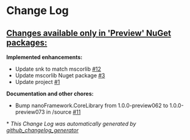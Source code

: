 # Change Log

## [**Changes available only in 'Preview' NuGet packages:**](https://github.com/nanoframework/lib-Windows.Devices.Spi/tree/HEAD)

**Implemented enhancements:**

- Update snk to match mscorlib [\#12](https://github.com/nanoframework/lib-Windows.Devices.Spi/pull/12)
- Update mscorlib Nuget package [\#3](https://github.com/nanoframework/lib-Windows.Devices.Spi/pull/3)
- Update project [\#1](https://github.com/nanoframework/lib-Windows.Devices.Spi/pull/1)

**Documentation and other chores:**

- Bump nanoFramework.CoreLibrary from 1.0.0-preview062 to 1.0.0-preview073 in /source [\#11](https://github.com/nanoframework/lib-Windows.Devices.Spi/pull/11)



\* *This Change Log was automatically generated by [github_changelog_generator](https://github.com/skywinder/Github-Changelog-Generator)*